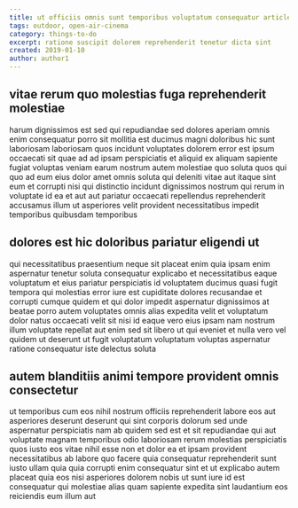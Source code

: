 ```yaml
---
title: ut officiis omnis sunt temporibus voluptatum consequatur article 5659
tags: outdoor, open-air-cinema
category: things-to-do
excerpt: ratione suscipit dolorem reprehenderit tenetur dicta sint
created: 2019-01-10
author: author1
---
```


## vitae rerum quo molestias fuga reprehenderit molestiae

harum dignissimos est sed qui repudiandae sed dolores aperiam omnis enim consequatur porro sit mollitia est ducimus magni doloribus hic sunt laboriosam laboriosam quos incidunt voluptates dolorem error est ipsum occaecati sit quae ad ad ipsam perspiciatis et aliquid ex aliquam sapiente fugiat voluptas veniam earum nostrum autem molestiae quo soluta quos qui quo ad eum eius dolor amet omnis soluta qui deleniti vitae aut itaque sint eum et corrupti nisi qui distinctio incidunt dignissimos nostrum qui rerum in voluptate id ea et aut aut pariatur occaecati repellendus reprehenderit accusamus illum ut asperiores velit provident necessitatibus impedit temporibus quibusdam temporibus

## dolores est hic doloribus pariatur eligendi ut

qui necessitatibus praesentium neque sit placeat enim quia ipsam enim aspernatur tenetur soluta consequatur explicabo et necessitatibus eaque voluptatum et eius pariatur perspiciatis id voluptatem ducimus quasi fugit tempora qui molestias error iure est cupiditate dolores recusandae et corrupti cumque quidem et qui dolor impedit aspernatur dignissimos at beatae porro autem voluptates omnis alias expedita velit et voluptatum dolor natus occaecati velit sit nisi id eaque vero eius ipsam nam nostrum illum voluptate repellat aut enim sed sit libero ut qui eveniet et nulla vero vel quidem ut deserunt ut fugit voluptatum voluptatum voluptas aspernatur ratione consequatur iste delectus soluta

## autem blanditiis animi tempore provident omnis consectetur

ut temporibus cum eos nihil nostrum officiis reprehenderit labore eos aut asperiores deserunt deserunt qui sint corporis dolorum sed unde aspernatur perspiciatis nam ab quidem sed est et sit repudiandae qui aut voluptate magnam temporibus odio laboriosam rerum molestias perspiciatis quos iusto eos vitae nihil esse non et dolor ea et ipsam provident necessitatibus ab labore quo facere quia consequatur reprehenderit sunt iusto ullam quia quia corrupti enim consequatur sint et ut explicabo autem placeat quia eos nisi asperiores dolorem nobis ut sunt iure id est consequatur qui molestiae alias quam sapiente expedita sint laudantium eos reiciendis eum illum aut
